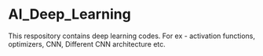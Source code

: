 # AI_Deep_Learning
This respository contains deep learning codes. For ex - activation functions, optimizers, CNN, Different CNN architecture etc.
